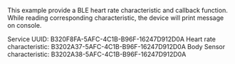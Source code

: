 This example provide a BLE heart rate characteristic and callback function.
While reading corresponding characteristic, the device will print message on console.

Service UUID:               B320F8FA-5AFC-4C1B-B96F-16247D912D0A
Heart rate characteristic:  B3202A37-5AFC-4C1B-B96F-16247D912D0A
Body Sensor characteristic: B3202A38-5AFC-4C1B-B96F-16247D912D0A
